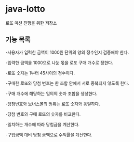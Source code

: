 # java-lotto
로또 미션 진행을 위한 저장소

## 기능 목록

-사용자가 입력한 금액이 1000원 단위의 양의 정수인지 검증해야 한다.

-입력한 금액을 1000으로 나눈 몫을 로또 구매 개수로 정한다.

-로또 숫자는 1부터 45사이의 정수이다.

-구매한 로또와 당첨 번호는 한 조합 안에서 서로 중복되지 않도록 한다.

-구매 개수에 해당하는 임의의 숫자 조합을 생성한다.

-당첨번호와 보너스볼의 범위는 로또 숫자와 동일하다.

-당첨 번호와 구매 로또의 숫자를 비교한다.

-일치하는 개수에 따라 당첨금을 계산한다.

-구입금액 대비 당첨 금액으로 수익률을 계산한다.

